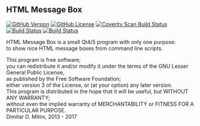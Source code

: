 HTML Message Box
--------------------------------------------------------------------------------

[![GitHub Version](https://img.shields.io/github/release/ddmitov/html-messagebox.svg)](https://github.com/ddmitov/html-messagebox/releases)
[![GitHub License](http://img.shields.io/badge/License-LGPL%20v3-blue.svg)](./LICENSE.md)
[![Coverity Scan Build Status](https://scan.coverity.com/projects/11340/badge.svg)](https://scan.coverity.com/projects/ddmitov-html-messagebox)
[![Build Status](https://travis-ci.org/ddmitov/htmlmsg.svg?branch=master)](https://travis-ci.org/ddmitov/htmlmsg)
[![Build Status](https://ci.appveyor.com/api/projects/status/github/ddmitov/htmlmsg?branch=master&svg=true)](https://ci.appveyor.com/project/ddmitov/htmlmsg)  

HTML Message Box is a small Qt4/5 program with only one purpose:  
to show nice HTML message boxes from command line scripts.  

This program is free software;  
you can redistribute it and/or modify it under the terms of the GNU Lesser General Public License,  
as published by the Free Software Foundation;  
either version 3 of the License, or (at your option) any later version.  
This program is distributed in the hope that it will be useful, but WITHOUT ANY WARRANTY;  
without even the implied warranty of MERCHANTABILITY or FITNESS FOR A PARTICULAR PURPOSE.  
Dimitar D. Mitov, 2013 - 2017  
